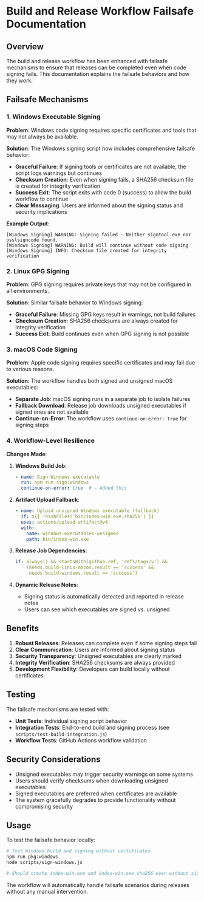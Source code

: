 # Build and Release Workflow Failsafe Documentation

## Overview

The build and release workflow has been enhanced with failsafe mechanisms to ensure that releases can be completed even when code signing fails. This documentation explains the failsafe behaviors and how they work.

## Failsafe Mechanisms

### 1. Windows Executable Signing

**Problem**: Windows code signing requires specific certificates and tools that may not always be available.

**Solution**: The Windows signing script now includes comprehensive failsafe behavior:

- **Graceful Failure**: If signing tools or certificates are not available, the script logs warnings but continues
- **Checksum Creation**: Even when signing fails, a SHA256 checksum file is created for integrity verification
- **Success Exit**: The script exits with code 0 (success) to allow the build workflow to continue
- **Clear Messaging**: Users are informed about the signing status and security implications

**Example Output**:
```
[Windows Signing] WARNING: Signing failed - Neither signtool.exe nor osslsigncode found.
[Windows Signing] WARNING: Build will continue without code signing
[Windows Signing] INFO: Checksum file created for integrity verification
```

### 2. Linux GPG Signing

**Problem**: GPG signing requires private keys that may not be configured in all environments.

**Solution**: Similar failsafe behavior to Windows signing:

- **Graceful Failure**: Missing GPG keys result in warnings, not build failures
- **Checksum Creation**: SHA256 checksums are always created for integrity verification
- **Success Exit**: Build continues even when GPG signing is not possible

### 3. macOS Code Signing

**Problem**: Apple code signing requires specific certificates and may fail due to various reasons.

**Solution**: The workflow handles both signed and unsigned macOS executables:

- **Separate Job**: macOS signing runs in a separate job to isolate failures
- **Fallback Download**: Release job downloads unsigned executables if signed ones are not available
- **Continue-on-Error**: The workflow uses `continue-on-error: true` for signing steps

### 4. Workflow-Level Resilience

**Changes Made**:

1. **Windows Build Job**:
   ```yaml
   - name: Sign Windows executable
     run: npm run sign:windows
     continue-on-error: true  # ← Added this
   ```

2. **Artifact Upload Fallback**:
   ```yaml
   - name: Upload unsigned Windows executable (fallback)
     if: ${{ !hashFiles('bin/index-win.exe.sha256') }}
     uses: actions/upload-artifact@v4
     with:
       name: windows-executables-unsigned
       path: bin/index-win.exe
   ```

3. **Release Job Dependencies**:
   ```yaml
   if: always() && startsWith(github.ref, 'refs/tags/v') && 
       (needs.build-linux-macos.result == 'success' && 
        needs.build-windows.result == 'success')
   ```

4. **Dynamic Release Notes**:
   - Signing status is automatically detected and reported in release notes
   - Users can see which executables are signed vs. unsigned

## Benefits

1. **Robust Releases**: Releases can complete even if some signing steps fail
2. **Clear Communication**: Users are informed about signing status
3. **Security Transparency**: Unsigned executables are clearly marked
4. **Integrity Verification**: SHA256 checksums are always provided
5. **Development Flexibility**: Developers can build locally without certificates

## Testing

The failsafe mechanisms are tested with:

- **Unit Tests**: Individual signing script behavior
- **Integration Tests**: End-to-end build and signing process (see `scripts/test-build-integration.js`)
- **Workflow Tests**: GitHub Actions workflow validation

## Security Considerations

- Unsigned executables may trigger security warnings on some systems
- Users should verify checksums when downloading unsigned executables
- Signed executables are preferred when certificates are available
- The system gracefully degrades to provide functionality without compromising security

## Usage

To test the failsafe behavior locally:

```bash
# Test Windows build and signing without certificates
npm run pkg:windows
node scripts/sign-windows.js

# Should create index-win.exe and index-win.exe.sha256 even without signing tools
```

The workflow will automatically handle failsafe scenarios during releases without any manual intervention.